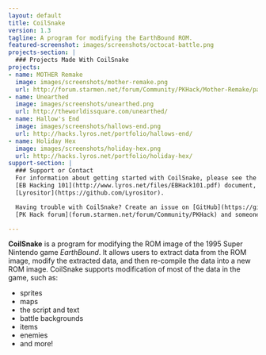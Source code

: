 ```yaml
---
layout: default
title: CoilSnake
version: 1.3
tagline: A program for modifying the EarthBound ROM.
featured-screenshot: images/screenshots/octocat-battle.png
projects-section: |
  ### Projects Made With CoilSnake
projects:
- name: MOTHER Remake
  image: images/screenshots/mother-remake.png
  url: http://forum.starmen.net/forum/Community/PKHack/Mother-Remake/page/1/
- name: Unearthed
  image: images/screenshots/unearthed.png
  url: http://theworldissquare.com/unearthed/
- name: Hallow's End
  image: images/screenshots/hallows-end.png
  url: http://hacks.lyros.net/portfolio/hallows-end/
- name: Holiday Hex
  image: images/screenshots/holiday-hex.png
  url: http://hacks.lyros.net/portfolio/holiday-hex/
support-section: |
  ### Support or Contact
  For information about getting started with CoilSnake, please see the
  [EB Hacking 101](http://www.lyros.net/files/EBHack101.pdf) document, created by
  [Lyrositor](https://github.com/Lyrositor).

  Having trouble with CoilSnake? Create an issue on [GitHub](https://github.com/kiij/CoilSnake/issues) or consult the
  [PK Hack forum](forum.starmen.net/forum/Community/PKHack) and someone will help you sort it out.

---
```


**CoilSnake** is a program for modifying the ROM image of the 1995 Super Nintendo game *EarthBound*. It allows users to
extract data from the ROM image, modify the extracted data, and then re-compile the data into a new ROM image.
CoilSnake supports modification of most of the data in the game, such as:

* sprites
* maps
* the script and text
* battle backgrounds
* items
* enemies
* and more!
